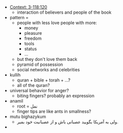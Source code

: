 - [Context: 3-118:120](https://quran.com/3:118-120)
    - interaction of believers and people of the book
- pattern = 
    - people with less love people with more:
        - money
        - pleasure
        - freedom
        - tools
        - status
        - ...
    - but they don't love them back
    - pyramid of possession
    - social networks and celebrities
- kullih
    - quran + bible + torah + ...?
    - all of the quran?
- universal behavior for anger?
    - biting fingers? probably an expression
- anamil
    - root = نمل
    - finger tips are like ants in smallness?
- mutu bighazykum
    - ولی به آمریکا بگویید عصبانی باش و از عصبانیت خود بمیر.
- 